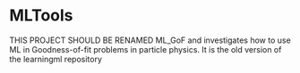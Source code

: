 # MLTools

THIS PROJECT SHOULD BE RENAMED ML_GoF and investigates how to use ML in Goodness-of-fit problems in particle physics. It is the old version of the learningml repository








